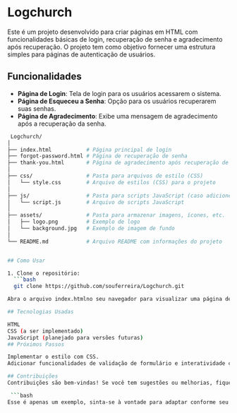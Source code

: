 # Logchurch

Este é um projeto desenvolvido para criar páginas em HTML com funcionalidades básicas de login, recuperação de senha e agradecimento após recuperação. O projeto tem como objetivo fornecer uma estrutura simples para páginas de autenticação de usuários.

## Funcionalidades

- **Página de Login**: Tela de login para os usuários acessarem o sistema.
- **Página de Esqueceu a Senha**: Opção para os usuários recuperarem suas senhas.
- **Página de Agradecimento**: Exibe uma mensagem de agradecimento após a recuperação da senha.

 ```bash
  Logchurch/
│
├── index.html           # Página principal de login
├── forgot-password.html # Página de recuperação de senha
├── thank-you.html       # Página de agradecimento após recuperação de senha
│
├── css/                 # Pasta para arquivos de estilo (CSS)
│   └── style.css        # Arquivo de estilos (CSS) para o projeto
│
├── js/                  # Pasta para scripts JavaScript (caso adicione interatividade)
│   └── script.js        # Arquivo de scripts JavaScript
│
├── assets/              # Pasta para armazenar imagens, ícones, etc.
│   ├── logo.png         # Exemplo de logo
│   └── background.jpg   # Exemplo de imagem de fundo
│
└── README.md            # Arquivo README com informações do projeto


## Como Usar

1. Clone o repositório:
   ```bash
   git clone https://github.com/souferreira/Logchurch.git

Abra o arquivo index.htmlno seu navegador para visualizar uma página de login.

## Tecnologias Usadas

HTML
CSS (a ser implementado)
JavaScript (planejado para versões futuras)
## Próximos Passos

Implementar o estilo com CSS.
Adicionar funcionalidades de validação de formulário e interatividade com JavaScript.

## Contribuições
Contribuições são bem-vindas! Se você tem sugestões ou melhorias, fique à vontade para abrir um issue ou enviar um pull request.

  ```bash
Esse é apenas um exemplo, sinta-se à vontade para adaptar conforme seu projeto e necessidades!
